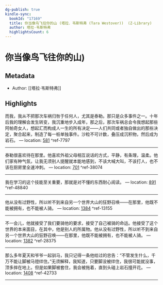```yaml
---
dg-publish: true
kindle-sync:
  bookId: "17169"
  title: 你当像鸟飞往你的山 (塔拉．韦斯特弗 (Tara Westover))  (Z-Library)
  author: 塔拉·韦斯特弗
  highlightsCount: 6
---
```

# 你当像鸟飞往你的山)
## Metadata
* Author: [[塔拉·韦斯特弗]]

## Highlights
而我，我从不把那次车祸归咎于任何人，尤其是泰勒。那只是众多事件之一。十年后我的理解会发生转变，我沉重地步入成年，那之后，那次车祸总会令我想起那些阿帕奇女人，想起汇而构成人一生的所有决定——人们共同或者独自做出的那些决定，聚合起来，制造了每一桩单独事件。沙粒不可计数，叠压成沉积物，然后成为岩石。 — location: [581]() ^ref-7797

---
泰勒很喜欢待在那里。他喜欢外祖父母相互说话的方式，平静，有条理，温柔。他们家有种气氛，让我无须别人提醒就本能地感到，不该大喊大叫，不该打人，也不该在厨房里全速冲刺。 — location: [701]() ^ref-38074

---
我在学习的这个技能至关重要，那就是对不懂的东西耐心阅读。 — location: [891]() ^ref-48840

---
他从没有过野性，所以听不到来自另一个世界大山的狂野召唤——在那里，他既不能被拥有，也不能被人骑。 — location: [1384]() ^ref-13155

---
不一会儿，他就接受了我们要骑他的要求，接受了自己被骑的命运。他接受了这个世界的本来面目，在其中，他是别人的所属物。他从没有过野性，所以听不到来自另一个世界大山的狂野召唤——在那里，他既不能被拥有，也不能被人骑。 — location: [1382]() ^ref-28375

---
那么多年夏天和爷爷一起驯马，我只记得一条他给过的忠告：“不管发生什么，千万不能让脚被马镫绊住。”无须解释，我知道，只要脚没被绊住，我很可能就没事，顶多摔在地上。但是如果脚被套住，我会被拖着，直到头碰上岩石撞开花。 — location: [1408]() ^ref-42733

---
